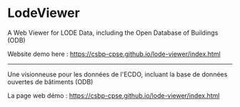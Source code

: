# LodeViewer

A Web Viewer for LODE Data, including the Open Database of Buildings (ODB)

Website demo here : https://csbp-cpse.github.io/lode-viewer/index.html

---------------------------------------------------------------------

Une visionneuse pour les données de l'ECDO, incluant la base de données ouvertes de bâtiments (ODB)

La page web démo : https://csbp-cpse.github.io/lode-viewer/index.html
